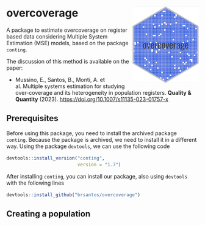 
<!-- README.md is generated from README.Rmd. Please edit that file -->

# overcoverage <img src="inst/figures/overcoverage.png" align="right" />

A package to estimate overcoverage on register based data considering
Multiple System Estimation (MSE) models, based on the package `conting`.

The discussion of this method is available on the paper:

- Mussino, E., Santos, B., Monti, A. et al. Multiple systems estimation
  for studying over-coverage and its heterogeneity in population
  registers. **Quality & Quantity** (2023).
  <https://doi.org/10.1007/s11135-023-01757-x>

## Prerequisites

Before using this package, you need to install the archived package
`conting`. Because the package is archived, we need to install it in a
different way. Using the package `devtools`, we can use the following
code

``` r
devtools::install_version("conting",
                          version = "1.7")
```

After installing `conting`, you can install our package, also using
`devtools` with the following lines

``` r
devtools::install_github("brsantos/overcoverage")
```

## Creating a population
